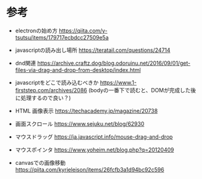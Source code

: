 # 参考

- electronの始め方
https://qiita.com/y-tsutsu/items/179717ecbdcc27509e5a

- javascriptの読み出し場所
https://teratail.com/questions/24714

- dnd関連
https://archive.craftz.dog/blog.odoruinu.net/2016/09/01/get-files-via-drag-and-drop-from-desktop/index.html

- javascriptをどこで読み込むべきか
https://www.1-firststep.com/archives/2086
(bodyの一番下で読むと、DOMが完成した後に処理するので良い？)

- HTML 画像表示
https://techacademy.jp/magazine/20738

- 画面スクロール
https://www.sejuku.net/blog/62930

- マウスドラッグ
https://ja.javascript.info/mouse-drag-and-drop

- マウスポインタ
https://www.yoheim.net/blog.php?q=20120409

- canvasでの画像移動
https://qiita.com/kyrieleison/items/26fcfb3a1d94bc92c596